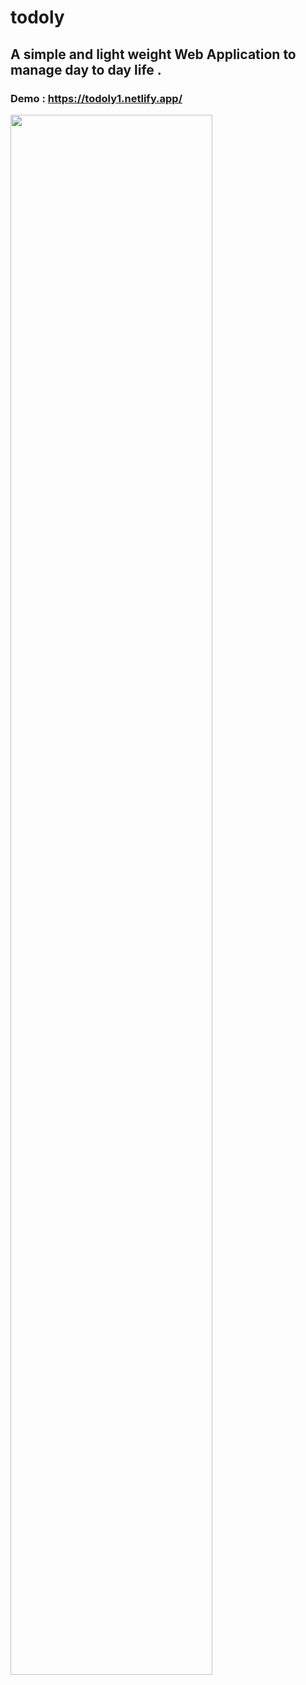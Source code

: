 # todoly

## A simple and light weight Web Application to manage day to day life .

### Demo : https://todoly1.netlify.app/

<img src = "https://todoly1.netlify.app/img/ogsite.png" width="80%"/>
